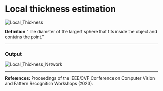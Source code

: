 # Local thickness estimation

![Local_Thickness](https://github.com/user-attachments/assets/9ae05380-dc0b-404d-907c-67e791031712)

**Definition** 
"The diameter of the largest sphere that fits inside the object and contains the point.”

---
### Output

![Local_Thickness_Network](https://github.com/user-attachments/assets/bd504c60-369b-4cb3-b159-960609f3fd10)

---
**References:** Proceedings of the IEEE/CVF Conference on Computer Vision and Pattern Recognition Workshops (2023).
